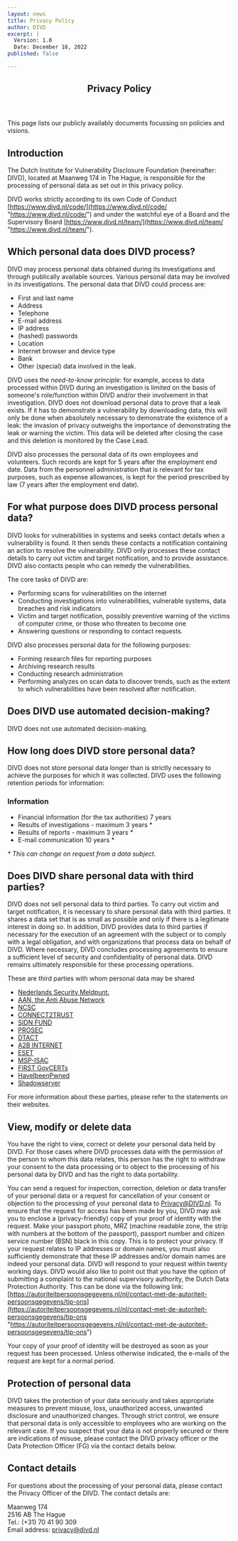 ```yaml
---
layout: news
title: Privacy Policy
author: DIVD
excerpt: |
  Version: 1.0
  Date: December 18, 2022
published: false

---
```

<header> <h2>Privacy Policy</h2> </header> This page lists our publicly availably documents focussing on policies and visions.

## Introduction

The Dutch Institute for Vulnerability Disclosure Foundation (hereinafter: DIVD), located at Maanweg 174 in The Hague, is responsible for the processing of personal data as set out in this privacy policy.

DIVD works strictly according to its own Code of Conduct [https://www.divd.nl/code/](https://www.divd.nl/code/ "https://www.divd.nl/code/") and under the watchful eye of a Board and the Supervisory Board [https://www.divd.nl/team/](https://www.divd.nl/team/ "https://www.divd.nl/team/").

## Which personal data does DIVD process?

DIVD may process personal data obtained during its investigations and through publically available sources. Various personal data may be involved in its investigations. The personal data that DIVD could process are:

* First and last name
* Address
* Telephone
* E-mail address
* IP address
* (hashed) passwords
* Location
* Internet browser and device type
* Bank
* Other (special) data involved in the leak. 

DIVD uses the _need-to-know principle_: for example, access to data processed within DIVD during an investigation is limited on the basis of someone's role/function within DIVD and/or their involvement in that investigation. DIVD does not download personal data to prove that a leak exists. If it has to demonstrate a vulnerability by downloading data, this will only be done when absolutely necessary to demonstrate the existence of a leak: the invasion of privacy outweighs the importance of demonstrating the leak or warning the victim. This data will be deleted after closing the case and this deletion is monitored by the Case Lead.

DIVD also processes the personal data of its own employees and volunteers. Such records are kept for 5 years after the employment end date. Data from the personnel administration that is relevant for tax purposes, such as expense allowances, is kept for the period prescribed by law (7 years after the employment end date).

## For what purpose does DIVD process personal data?

DIVD looks for vulnerabilities in systems and seeks contact details when a vulnerability is found. It then sends these contacts a notification containing an action to resolve the vulnerability. DIVD only processes these contact details to carry out victim and target notification, and to provide assistance. DIVD also contacts people who can remedy the vulnerabilities.

The core tasks of DIVD are:

* Performing scans for vulnerabilities on the internet
* Conducting investigations into vulnerabilities, vulnerable systems, data breaches and risk indicators
* Victim and target notification, possibly preventive warning of the victims of computer crime, or those who threaten to become one
* Answering questions or responding to contact requests.

DIVD also processes personal data for the following purposes:

* Forming research files for reporting purposes
* Archiving research results
* Conducting research administration
* Performing analyzes on scan data to discover trends, such as the extent to which vulnerabilities have been resolved after notification.

## Does DIVD use automated decision-making?

DIVD does not use automated decision-making.

## How long does DIVD store personal data?

DIVD does not store personal data longer than is strictly necessary to achieve the purposes for which it was collected. DIVD uses the following retention periods for information:

### Information

* Financial information (for the tax authorities) 7 years
* Results of investigations - maximum 3 years *
* Results of reports - maximum 3 years *
* E-mail communication 10 years *

_* This can change on request from a data subject._

## Does DIVD share personal data with third parties?

DIVD does not sell personal data to third parties. To carry out victim and target notification, it is necessary to share personal data with third parties. It shares a data set that is as small as possible and only if there is a legitimate interest in doing so. In addition, DIVD provides data to third parties if necessary for the execution of an agreement with the subject or to comply with a legal obligation, and with organizations that process data on behalf of DIVD. Where necessary, DIVD concludes processing agreements to ensure a sufficient level of security and confidentiality of personal data. DIVD remains ultimately responsible for these processing operations.  
  
These are third parties with whom personal data may be shared

* [Nederlands Security Meldpunt.](https://www.securitymeldpunt.nl/)
* [AAN, the Anti Abuse Network](https://www.abuse.nl/)
* [NCSC](https://www.ncsc.nl/)
* [CONNECT2TRUST](https://www.connect2trust.nl/)
* [SIDN FUND](https://www.sidnfonds.nl/wat-we-doen)
* [PROSEC](https://www.oozo.nl/bedrijven/leidschendam-voorburg/leidschendam-centrum/leidschendam-zuid/749928/pro-sec-leidschendam-b-v)
* [DTACT](https://dtact.com/)
* [A2B INTERNET](https://www.a2b-internet.com/over-ons/)
* [ESET](https://www.eset.com/nl/over/)
* [MSP-ISAC](https://www.privacy-web.nl/cms/files/2018-11/ncsc-handreiking-isacs.pdf)
* [FIRST GovCERTs](https://www.first.org/members/teams/)
* [HaveIbeenPwned](https://haveibeenpwned.com/Privacy)
* [Shadowserver](https://www.shadowserver.org/who-we-are/)

For more information about these parties, please refer to the statements on their websites.

## View, modify or delete data

You have the right to view, correct or delete your personal data held by DIVD. For those cases where DIVD processes data with the permission of the person to whom this data relates, this person has the right to withdraw your consent to the data processing or to object to the processing of his personal data by DIVD and has the right to data portability.

You can send a request for inspection, correction, deletion or data transfer of your personal data or a request for cancellation of your consent or objection to the processing of your personal data to Privacy@DIVD.nl. To ensure that the request for access has been made by you, DIVD may ask you to enclose a (privacy-friendly) copy of your proof of identity with the request. Make your passport photo, MRZ (machine readable zone, the strip with numbers at the bottom of the passport), passport number and citizen service number (BSN) black in this copy. This is to protect your privacy. If your request relates to IP addresses or domain names, you must also sufficiently demonstrate that these IP addresses and/or domain names are indeed your personal data. DIVD will respond to your request within twenty working days. DIVD would also like to point out that you have the option of submitting a complaint to the national supervisory authority, the Dutch Data Protection Authority. This can be done via the following link: [https://autoriteitpersoonsgegevens.nl/nl/contact-met-de-autoriteit-persoonsgegevens/tip-ons](https://autoriteitpersoonsgegevens.nl/nl/contact-met-de-autoriteit-persoonsgegevens/tip-ons "https://autoriteitpersoonsgegevens.nl/nl/contact-met-de-autoriteit-persoonsgegevens/tip-ons")

Your copy of your proof of identity will be destroyed as soon as your request has been processed. Unless otherwise indicated, the e-mails of the request are kept for a normal period.

## Protection of personal data

DIVD takes the protection of your data seriously and takes appropriate measures to prevent misuse, loss, unauthorized access, unwanted disclosure and unauthorized changes. Through strict control, we ensure that personal data is only accessible to employees who are working on the relevant case. If you suspect that your data is not properly secured or there are indications of misuse, please contact the DIVD privacy officer or the Data Protection Officer (FG) via the contact details below.

## Contact details

For questions about the processing of your personal data, please contact the Privacy Officer of the DIVD. The contact details are:

Maanweg 174  
2516 AB The Hague  
Tel.: (+31) 70 41 90 309  
Email address: [privacy@divd.nl](mailto:privacy@divd.nl)
